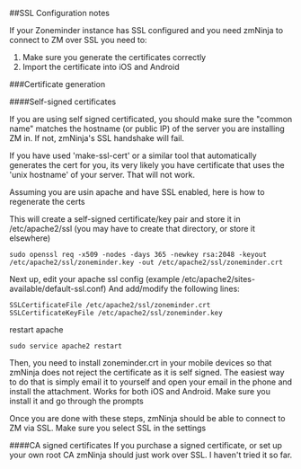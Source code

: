 ##SSL Configuration notes

If your Zoneminder instance has SSL configured and you need zmNinja to connect to ZM over SSL you need to:

1) Make sure you generate the certificates correctly
2) Import the certificate into iOS and Android

###Certificate generation

####Self-signed certificates

If you are using self signed certificated, you should make sure the "common name" matches the hostname (or public IP)
of the server you are installing ZM in. If not, zmNinja's SSL handshake will fail.

If you have used 'make-ssl-cert' or a similar tool that automatically generates the cert for you, its very likely
you have certificate that uses the 'unix hostname' of your server. That will not work.

Assuming you are usin apache and have SSL enabled, here is how to regenerate the certs

This will create a self-signed certificate/key pair and store it in /etc/apache2/ssl (you may have to create that directory, or store it elsewhere)

```
sudo openssl req -x509 -nodes -days 365 -newkey rsa:2048 -keyout /etc/apache2/ssl/zoneminder.key -out /etc/apache2/ssl/zoneminder.crt
```

Next up, edit your apache ssl config (example /etc/apache2/sites-available/default-ssl.conf)
And add/modify the following lines:

```
SSLCertificateFile /etc/apache2/ssl/zoneminder.crt
SSLCertificateKeyFile /etc/apache2/ssl/zoneminder.key
```

restart apache

```
sudo service apache2 restart
```


Then, you need to install zoneminder.crt in your mobile devices so that zmNinja does not reject the certificate as it is self signed.
The easiest way to do that is simply email it to yourself and open your email in the phone and install the attachment. Works for both
iOS and Android. Make sure you install it and go through the prompts

Once you are done with these steps, zmNinja should be able to connect to ZM via SSL. Make sure you select SSL in the settings

####CA signed certificates
If you purchase a signed certificate, or set up your own root CA zmNinja should just work over SSL. I haven't tried it so far.
